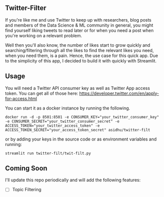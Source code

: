 Twitter-Filter
---
If you're like me and use Twitter to keep up with researchers, blog posts and members of the Data Science & ML community in general, you might find yourself liking tweets to read later or for when you need a post when you're working on a relevant problem.

Well then you'll also know, the number of likes start to grow quickly and searching/filtering through all the likes to find the relevant likes you need, when you need them, is a pain. Hence, the use case for this quick app. Due to the simplicity of this app, I decided to build it with quickly with Streamlit.

Usage
---

You will need a Twitter API consumer key as well as Twitter App access token. You can get all of those here: https://developer.twitter.com/en/apply-for-access.html 

You can start it as a docker instance by running the following.

`docker run -d -p 8501:8501 -e CONSUMER_KEY="your_twitter_consumer_key" -e CONSUMER_SECRET="your_twitter_consumer_secret" -e ACCESS_TOKEN="your_twitter_access_token" -e ACCESS_TOKEN_SECRET="your_access_token_secret" asidhu/twitter-filt`

or by adding your keys in the source code or as environment variables and running:

`streamlit run twitter-filt/twit-filt.py`

Coming Soon
---
I'll update this repo periodically and will add the following features:

- [ ] Topic Filtering
